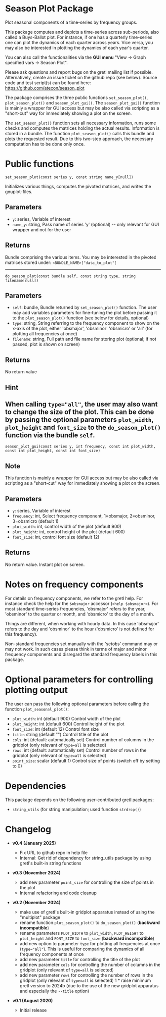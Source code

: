 # Season Plot Package

Plot seasonal components of a time-series by frequency groups.

This package computes and depicts a time-series across sub-periods, also called a Buys-Ballot plot. For instance, if one has a quarterly time-series one can plot the dynamics of each quarter across years. Vice versa, you may also be interested in plotting the dynamics of each year's quarter.

You can also call the functionalities via the **GUI menu** "View -> Graph specified vars -> Season Plot".

Please ask questions and report bugs on the gretl mailing list if possible. Alternatively, create an issue ticket on the github repo (see below).
Source code and test script(s) can be found here:
https://github.com/atecon/season_plot

The package comprises the three public functions `set_season_plot()`, `plot_season_plot()` and `season_plot_gui()`. The `season_plot_gui()` function is mainly a wrapper for GUI access but may be also called via scripting as a "short-cut" way for immediately showing a plot on the screen.

The `set_season_plot()` function sets all necessary information, runs some checks and computes the matrices holding the actual results. Information is stored in a bundle. The function `plot_season_plot()` calls this bundle and plots the requested result. Due to this two-step approach, the necessary computation has to be done only once.

# Public functions

```
set_season_plot(const series y, const string name_y[null])
```

Initializes various things, computes the pivoted matrices, and writes the gnuplot-files.

## Parameters

- `y`: series, Variable of interest
- `name_y`: string, Pass name of series 'y' (optional) -- only relevant for GUI wrapper and not for the user

## Returns

Bundle comprising the various items. You may be interested in the pivoted matrices stored under: `<BUNDLE_NAME>["data_to_plot"]`

---

```
do_season_plot(const bundle self, const string type, string filename[null])
```

## Parameters

- `self`: bundle, Bundle returned by `set_season_plot()` function. The user may add variables parameters for fine-tuning the plot before passing it to the `plot_season_plot()` function (see below for details, optional)
- `type`: string, String referring to the frequency component to show on the x-axis of the plot, either 'obsmajor', 'obsminor' 'obsmicro' or 'all' (for plotting all frequencies at once)
- `filename`: string, Full path and file name for storing plot (optional; if not passed, plot is shown on screen)

## Returns

No return value

## Hint

When calling `type="all"`, the user may also want to change the size of the plot. This can be done by passing the optional parameters `plot_width`, `plot_height` and `font_size` to the `do_season_plot()` function via the bundle `self`.
---


```
season_plot_gui(const series y, int frequency, const int plot_width, const int plot_height, const int font_size)
```

## Note

This function is mainly a wrapper for GUI access but may be also called via scripting as a "short-cut" way for immediately showing a plot on the screen.

## Parameters

- `y`: series, Variable of interest
- `frequency`: int, Select frequency component, 1=obsmajor, 2=obsminor, 3=obsmicro (default 1)
- `plot_width`: int, control width of the plot (default 900)
- `plot_height`: int, control height of the plot (default 600)
- `font_size`: int, control font size (default 12)

## Returns

No return value. Instant plot on screen.

# Notes on frequency components

For details on frequency components, we refer to the gretl help. For instance check the help for the `$obsmajor` accessor (`<help $obsmajor>`). For most standard time-series frequencies, 'obsmajor' refers to the year, 'obsminor' to the quarter or month, and 'obsmicro' to the day of a month.

Things are different, when working with hourly data. In this case 'obsmajor' refers to the day and 'obsminor' to the hour ('obsmicro' is not defined for this frequency).

Non-standard frequencies set manually with the 'setobs' command may or may not work. In such cases please think in terms of major and minor frequency components and disregard the standard frequency labels in this package.

# Optional parameters for controlling plotting output

The user can pass the following optional parameters before calling the function `plot_seasonal_plot()`:

- `plot_width`: int (default 900) Control width of the plot
- `plot_height`: int (default 600) Control height of the plot
- `font_size`: int (default 12) Control font size
- `title`: string (default "") Control title of the plot
- `cols`: int (default: automatically set) Control number of columns in the gridplot (only relevant of `type=all` is selected)
- `rows`: int (default: automatically set) Control number of rows in the gridplot (only relevant of `type=all` is selected)
- `point_size`: scalar (default 1) Control size of points (switch off by setting to 0)


# Dependencies

This package depends on the following user-contributed gretl packages:

- `string_utils` (for string manipulation; used function `strdrop()`)

# Changelog

* **v0.4 (January 2025)**
	* Fix URL to github repo in help file
	* Internal: Get rid of dependency for string_utils package by using gretl's built-in string functions

* **v0.3 (November 2024)**
	* add new parameter `point_size` for controlling the size of points in the plot
	* Internal refactoring and code cleanup

* **v0.2 (November 2024)**
    * make use of gretl's built-in gridplot apparatus instead of using the "multiplot" package
	* rename function `plot_season_plot()` to `do_season_plot()` (**backward incompatible**)
	* rename parameters `PLOT_WIDTH` to `plot_width`, `PLOT_HEIGHT` to `plot_height` and `FONT_SIZE` to `font_size` (**backward incompatible**)
	* add new option to parameter `type` for plotting all frequencies at once (`type="all"`). This is useful for comparing the dynamics of all frequency components at once
	* add new parameter `title` for controlling the title of the plot
	* add new parameter `cols` for controlling the number of columns in the gridplot (only relevant of `type=all` is selected)
	* add new parameter `rows` for controlling the number of rows in the gridplot (only relevant of `type=all` is selected)
1	* raise minimum gretl version to 2024b (due to the use of the new gridplot apparatus and especially the `--title` option)

* **v0.1 (August 2020)**
    * Initial release